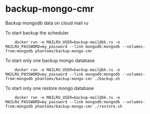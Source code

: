 # backup-mongo-cmr
Backup mongodb data on cloud mail ru

To start backup the scheduler
``` 
    docker run -e MAILRU_USER=backup-mail@bk.ru -e MAILRU_PASSWORD=my_password --link mongodb:mongodb --volumes-from:mongodb phantomx/backup-mongo-cmr 
```

To start only one backup mongo database
```
    docker run -e MAILRU_USER=backup-mail@bk.ru -e MAILRU_PASSWORD=my_password --link mongodb:mongodb --volumes-from:mongodb phantomx/backup-mongo-cmr ./backup.sh
```

To start only one restore mongo database
```
    docker run -e MAILRU_USER=backup-mail@bk.ru -e MAILRU_PASSWORD=my_password --link mongodb:mongodb --volumes-from:mongodb phantomx/backup-mongo-cmr ./restore.sh
```
